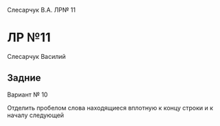 Слесарчук В.А. ЛР№ 11

# ЛР №11

Слесарчук Василий

## Задние
Вариант № 10

Отделить пробелом слова находящиеся вплотную к концу строки и к началу следующей
